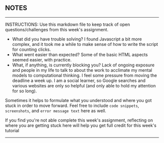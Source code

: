 ## NOTES

-----------
INSTRUCTIONS:
Use this markdown file to keep track of open questions/challenges from this week's assignment.
- What did you have trouble solving?
I found Javascript a bit more complex, and it took me a while to make sense of how to write the script for counting clicks.
- What went easier than expected?
Some of the basic HTML aspects seemed easier, with practice.
- What, if anything, is currently blocking you?
Lack of ongoing exposure and people in my life to talk to about the work to acclimate my mental models to computational thinking. I feel some pressure from moving the deadline a week up. I am a social learner, so Google searches and various websites are only so helpful (and only able to hold my attention for so long).

Sometimes it helps to formulate what you understood and where you got stuck in order to move forward. Feel free to include `code snippets`, `screenshots`, and `error message text` here as well.

If you find you're not able complete this week's assignment, reflecting on where you are getting stuck here will help you get full credit for this week's tutorial

------------
